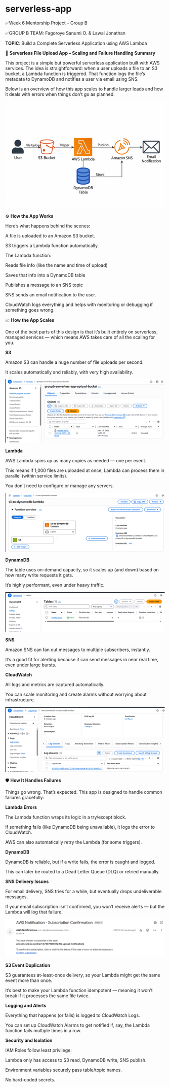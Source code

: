 # serverless-app
✅Week 6 Mentorship Project – Group B

✅GROUP B TEAM: Fagoroye Sanumi O.
                 & Lawal Jonathan
               
**TOPIC**: Build a Complete Serverless Application using AWS Lambda


📄 **Serverless File Upload App – Scaling and Failure Handling Summary**

This project is a simple but powerful serverless application built with AWS services. The idea is straightforward: when a user uploads a file to an S3 bucket, a Lambda function is triggered. That function logs the file’s metadata to DynamoDB and notifies a user via email using SNS.

Below is an overview of how this app scales to handle larger loads and how it deals with errors when things don’t go as planned.

![Architecture](images/serverless_app.png)

⚙️ **How the App Works**

Here’s what happens behind the scenes:

A file is uploaded to an Amazon S3 bucket.

S3 triggers a Lambda function automatically.

The Lambda function:

Reads file info (like the name and time of upload)

Saves that info into a DynamoDB table

Publishes a message to an SNS topic

SNS sends an email notification to the user.

CloudWatch logs everything and helps with monitoring or debugging if something goes wrong.

📈 **How the App Scales**

One of the best parts of this design is that it’s built entirely on serverless, managed services — which means AWS takes care of all the scaling for you.

**S3**

Amazon S3 can handle a huge number of file uploads per second.

It scales automatically and reliably, with very high availability.

![S3](<images/Screenshot 2025-06-19 143730.png>)

**Lambda**

AWS Lambda spins up as many copies as needed — one per event.

This means if 1,000 files are uploaded at once, Lambda can process them in parallel (within service limits).

You don’t need to configure or manage any servers.

![Lambda](<images/Screenshot 2025-06-19 144007.png>)

**DynamoDB**

The table uses on-demand capacity, so it scales up (and down) based on how many write requests it gets.

It’s highly performant, even under heavy traffic.

![DynamoDB](<images/Screenshot 2025-06-19 143916.png>)

**SNS**

Amazon SNS can fan out messages to multiple subscribers, instantly.

It’s a good fit for alerting because it can send messages in near real time, even under large bursts.

**CloudWatch**

All logs and metrics are captured automatically.

You can scale monitoring and create alarms without worrying about infrastructure.

![Cloudwatch](<images/Screenshot 2025-06-19 144127.png>)

🛡 **How It Handles Failures**

Things go wrong. That’s expected. This app is designed to handle common failures gracefully:

**Lambda Errors**

The Lambda function wraps its logic in a try/except block.

If something fails (like DynamoDB being unavailable), it logs the error to CloudWatch.

AWS can also automatically retry the Lambda (for some triggers).

**DynamoDB**

DynamoDB is reliable, but if a write fails, the error is caught and logged.

This can later be routed to a Dead Letter Queue (DLQ) or retried manually.

**SNS Delivery Issues**

For email delivery, SNS tries for a while, but eventually drops undeliverable messages.

If your email subscription isn’t confirmed, you won’t receive alerts — but the Lambda will log that failure.

![SNS](<images/Screenshot 2025-06-19 143421.png>)

**S3 Event Duplication**

S3 guarantees at-least-once delivery, so your Lambda might get the same event more than once.

It’s best to make your Lambda function idempotent — meaning it won’t break if it processes the same file twice.

**Logging and Alerts**

Everything that happens (or fails) is logged to CloudWatch Logs.

You can set up CloudWatch Alarms to get notified if, say, the Lambda function fails multiple times in a row.

**Security and Isolation**

IAM Roles follow least privilege:

Lambda only has access to S3 read, DynamoDB write, SNS publish.

Environment variables securely pass table/topic names.

No hard-coded secrets.

